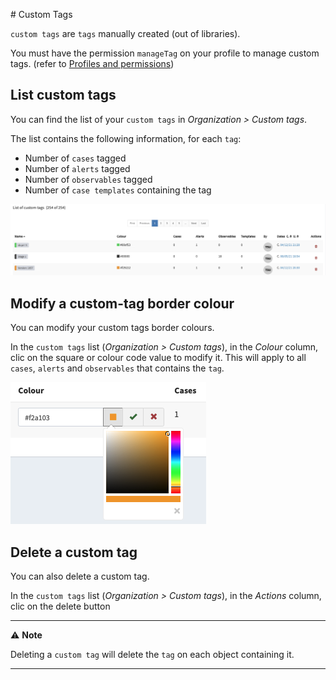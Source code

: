 # Custom Tags

`custom tags` are `tags` manually created (out of libraries). 

You must have the permission `manageTag` on your profile to manage custom tags. (refer to [Profiles and permissions](../Administrators/profiles.md))

## List custom tags

You can find the list of your `custom tags` in *Organization > Custom tags*.

The list contains the following information, for each `tag`:

- Number of `cases` tagged
- Number of `alerts` tagged
- Number of `observables` tagged
- Number of `case templates` containing the tag

![list custom tags](../images/list-custom-tags.png)

## Modify a custom-tag border colour

You can modify your custom tags border colours. 

In the `custom tags` list (*Organization > Custom tags*), in the *Colour* column, clic on the square or colour code value to modify it. This will apply to all `cases`, `alerts` and `observables` that contains the `tag`.

![Custom tags colour modification](../images/modify-color-custom-tag.png)

## Delete a custom tag

You can also delete a custom tag. 

In the `custom tags` list (*Organization > Custom tags*), in the *Actions* column, clic on the delete button

---

⚠️ **Note**

Deleting a `custom tag` will delete the `tag` on each object containing it.

---
